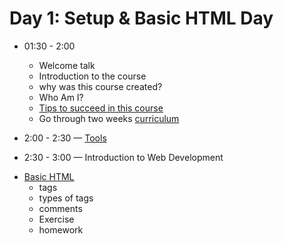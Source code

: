 # Day 1: Setup & Basic HTML Day

- 01:30 - 2:00

  - Welcome talk
  - Introduction to the course
  - why was this course created?
  - Who Am I?
  - [Tips to succeed in this course](./tips.md)
  - Go through two weeks [curriculum](../)

- 2:00 - 2:30 — [Tools](./tools.md)

- 2:30 - 3:00 — Introduction to Web Development

* [Basic HTML](https://btholt.github.io/intro-to-web-dev-v2/basic-html)
  - tags
  - types of tags
  - comments
  - Exercise
  - homework
